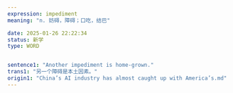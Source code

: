 ```yaml
---
expression: impediment
meaning: "n. 妨碍，障碍；口吃，结巴"

date: 2025-01-26 22:22:34
status: 新学
type: WORD


sentence1: "Another impediment is home-grown."
trans1: "另一个障碍是本土因素。"
origin1: "China’s AI industry has almost caught up with America’s.md"
---
```

